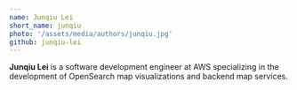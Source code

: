 ```yaml
---
name: Junqiu Lei
short_name: junqiu
photo: '/assets/media/authors/junqiu.jpg'
github: junqiu-lei
---
```


**Junqiu Lei** is a software development engineer at AWS specializing in the development of OpenSearch map visualizations and backend map services.